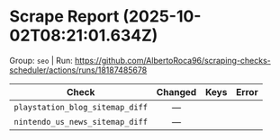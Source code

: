 # Scrape Report (2025-10-02T08:21:01.634Z)

Group: `seo`  |  Run: https://github.com/AlbertoRoca96/scraping-checks-scheduler/actions/runs/18187485678

| Check | Changed | Keys | Error |
|---|:---:|:--|:--|
| `playstation_blog_sitemap_diff` | — |  |  |
| `nintendo_us_news_sitemap_diff` | — |  |  |
